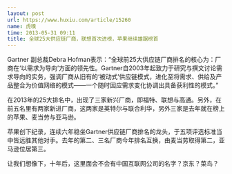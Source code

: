 ```yaml
---
layout: post
url: https://www.huxiu.com/article/15260
name: 虎嗅
time: 2013-05-31 09:11
title: 全球25大供应链厂商，联想首次进榜，苹果继续雄踞榜首
---
```

Gartner 副总裁Debra Hofman表示：“全球前25大供应链厂商排名的核心为：厂商在‘以需求为导向’方面的领先性。Gartner自2003年起致力于研究与撰文讨论需求导向的实务，强调厂商从旧有的‘被动式’供应链模式，进化至将需求、供给及产品整合为价值网络的模式——一个随时因应需求变化协调出具备获利性的模式。”

在2013年的25大排名中，出现了三家新兴厂商，即福特、联想与高通。另外，在前五名里有两家新进厂商，这两家是英特尔与联合利华，另外三家是去年就在榜上的苹果、麦当劳与亚马逊。

苹果创下纪录，连续六年稳坐Gartner供应链厂商排名的龙头，于五项评选标准当中皆远胜其他对手。去年的第二、三名厂商今年排名互换，由麦当劳取得第二，亚马逊位居第三。

让我们想像下，十年后，这里面会不会有中国互联网公司的名字？京东？菜鸟？

